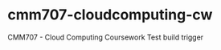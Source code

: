 # cmm707-cloudcomputing-cw
CMM707 - Cloud Computing Coursework
T e s t   b u i l d   t r i g g e r  
 